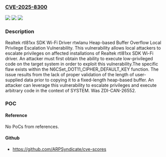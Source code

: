### [CVE-2025-8300](https://cve.mitre.org/cgi-bin/cvename.cgi?name=CVE-2025-8300)
![](https://img.shields.io/static/v1?label=Product&message=rtl81xx%20SDK&color=blue)
![](https://img.shields.io/static/v1?label=Version&message=1030.38.712.2019%20&color=brightgreen)
![](https://img.shields.io/static/v1?label=Vulnerability&message=CWE-122%3A%20Heap-based%20Buffer%20Overflow&color=brightgreen)

### Description

Realtek rtl81xx SDK Wi-Fi Driver rtwlanu Heap-based Buffer Overflow Local Privilege Escalation Vulnerability. This vulnerability allows local attackers to escalate privileges on affected installations of Realtek rtl81xx SDK Wi-Fi driver. An attacker must first obtain the ability to execute low-privileged code on the target system in order to exploit this vulnerability.The specific flaw exists within the N6CSet_DOT11_CIPHER_DEFAULT_KEY function. The issue results from the lack of proper validation of the length of user-supplied data prior to copying it to a fixed-length heap-based buffer. An attacker can leverage this vulnerability to escalate privileges and execute arbitrary code in the context of SYSTEM. Was ZDI-CAN-26552.

### POC

#### Reference
No PoCs from references.

#### Github
- https://github.com/ARPSyndicate/cve-scores

